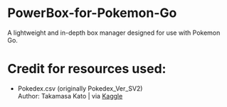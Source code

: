 # PowerBox-for-Pokemon-Go
A lightweight and in-depth box manager designed for use with Pokemon Go.

# Credit for resources used:
- Pokedex.csv (originally Pokedex_Ver_SV2)  
Author: Takamasa Kato | via [Kaggle](https://www.kaggle.com/datasets/takamasakato/pokemon-all-status-data?resource=download)
